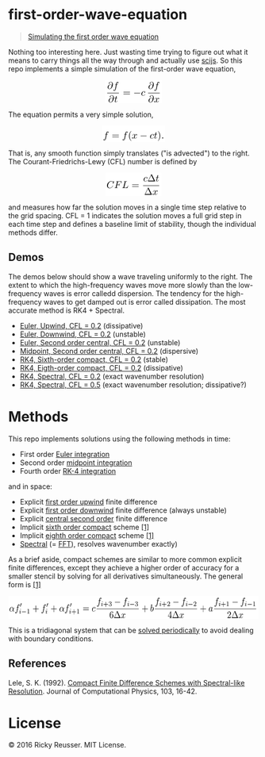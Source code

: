# first-order-wave-equation

> [Simulating the first order wave equation](http://rickyreusser.com/demos/first-order-wave-equation/)

Nothing too interesting here. Just wasting time trying to figure out what it means to carry things all the way through and actually use [scijs](http://scijs.net/packages). So this repo implements a simple simulation of the first-order wave equation,

<p align="center"><img alt="&bsol;frac&lcub;&bsol;partial f&rcub;&lcub;&bsol;partial t&rcub; &equals; -c &bsol;&comma; &bsol;frac&lcub;&bsol;partial f&rcub;&lcub;&bsol;partial x&rcub;" valign="middle" src="images/fracpartial-fpartial-t-c-fracpartial-fpartial-44eec16cee.png" width="115" height="47"></p>

The equation permits a very simple solution,

<p align="center"><img alt="f &equals; f&lpar;x - c t&rpar;&period;" valign="middle" src="images/f-fx-c-t-f510dfa76c.png" width="127" height="33"></p>

That is, any smooth function simply translates ("is advected") to the right. The Courant-Friedrichs-Lewy (CFL) number is defined by

<p align="center"><img alt="CFL &equals; &bsol;frac&lcub;c &bsol;Delta t&rcub;&lcub;&bsol;Delta x&rcub;" valign="middle" src="images/cfl-fracc-delta-tdelta-x-c6da320798.png" width="113" height="47"></p>

and measures how far the solution moves in a single time step relative to the grid spacing. CFL = 1 indicates the solution moves a full grid step in each time step and defines a baseline limit of stability, though the individual methods differ.

## Demos

The demos below should show a wave traveling uniformly to the right. The extent to which the high-frequency waves move more slowly than the low-frequency waves is error calledd dispersion. The tendency for the high-frequency waves to get damped out is error called dissipation. The most accurate method is RK4 + Spectral.

- [Euler, Upwind, CFL = 0.2](http://rickyreusser.com/demos/first-order-wave-equation/?time=euler&space=upwind&cfl=0.2) (dissipative)
- [Euler, Downwind, CFL = 0.2](http://rickyreusser.com/demos/first-order-wave-equation/?time=euler&space=downwind&cfl=0.2) (unstable)
- [Euler, Second order central, CFL = 0.2](http://rickyreusser.com/demos/first-order-wave-equation/?time=euler&space=central&cfl=0.2) (unstable)
- [Midpoint, Second order central, CFL = 0.2](http://rickyreusser.com/demos/first-order-wave-equation/?time=midpoint&space=central&cfl=0.2) (dispersive)
- [RK4, Sixth-order compact, CFL = 0.2](http://rickyreusser.com/demos/first-order-wave-equation/?time=rk4&space=compact6&cfl=0.2) (stable)
- [RK4, Eigth-order compact, CFL = 0.2](http://rickyreusser.com/demos/first-order-wave-equation/?time=rk4&space=compact8&cfl=0.2) (dissipative)
- [RK4, Spectral, CFL = 0.2](http://rickyreusser.com/demos/first-order-wave-equation/?time=rk4&space=spectral&cfl=0.2) (exact wavenumber resolution)
- [RK4, Spectral, CFL = 0.5](http://rickyreusser.com/demos/first-order-wave-equation/?time=rk4&space=spectral&cfl=0.5) (exact wavenumber resolution; dissipative?)

# Methods

This repo implements solutions using the following methods in time:

- First order [Euler integration](http://scijs.net/packages/#scijs/ode-euler)
- Second order [midpoint integration](http://scijs.net/packages/#scijs/ode-midpoint)
- Fourth order [RK-4 integration](http://scijs.net/packages/#scijs/ode-rk4)

and in space:

- Explicit [first order upwind](./src/upwind.js) finite difference
- Explicit [first order downwind](./src/downwind.js) finite difference (always unstable)
- Explicit [central second order](./src/central.js) finite difference
- Implicit [sixth order compact](./src/compact-sixth-order.js) scheme [[1]](#1)
- Implicit [eighth order compact](./src/compact-eighth-order.js) scheme [[1]](#1)
- [Spectral](./src/spectral.js) (= [FFT](http://scijs.net/packages/#scijs/ndarray-fft)), resolves wavenumber exactly)

As a brief aside, compact schemes are similar to more common explicit finite differences, except they achieve a higher order of accuracy for a smaller stencil by solving for all derivatives simultaneously. The general form is [[1]](#1)

<p align="center"><img alt="&bsol;alpha f&apos;&lowbar;&lcub;i-1&rcub; &plus; f&apos;&lowbar;i &plus; &bsol;alpha f&apos;&lowbar;&lcub;i &plus; 1&rcub; &equals; c&bsol;frac&lcub;f&lowbar;&lcub;i &plus; 3&rcub; - f&lowbar;&lcub;i - 3&rcub;&rcub;&lcub;6&bsol;Delta x&rcub; &plus; b&bsol;frac&lcub;f&lowbar;&lcub;i &plus; 2&rcub; - f&lowbar;&lcub;i - 2&rcub;&rcub;&lcub;4&bsol;Delta x&rcub; &plus; a&bsol;frac&lcub;f&lowbar;&lcub;i &plus; 1&rcub; - f&lowbar;&lcub;i - 1&rcub;&rcub;&lcub;2&bsol;Delta x&rcub;" valign="middle" src="images/alpha-f_i-1-f_i-alpha-f_i-1-cfracf_i-3-f_i-36-9b4d3ced7f.png" width="580" height="47"></p>

This is a tridiagonal system that can be [solved periodically](http://scijs.net/packages/#scijs/solve-periodic-tridiagonal) to avoid dealing with boundary conditions.

## References
Lele, S. K. (1992). [Compact Finite Difference Schemes with Spectral-like Resolution](http://www.math.colostate.edu/~yzhou/course/math750_fall2009/Lele_1992JCP.pdf). Journal of Computational Physics, 103, 16-42.

# License

&copy; 2016 Ricky Reusser. MIT License.